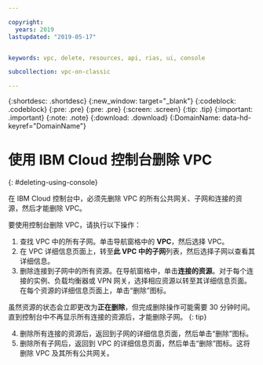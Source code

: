 ```yaml
---

copyright:
  years: 2019
lastupdated: "2019-05-17"


keywords: vpc, delete, resources, api, rias, ui, console

subcollection: vpc-on-classic

---
```


{:shortdesc: .shortdesc}
{:new_window: target="_blank"}
{:codeblock: .codeblock}
{:pre: .pre}
{:pre: .pre}
{:screen: .screen}
{:tip: .tip}
{:important: .important}
{:note: .note}
{:download: .download}
{:DomainName: data-hd-keyref="DomainName"}

# 使用 IBM Cloud 控制台删除 VPC
{: #deleting-using-console}

在 IBM Cloud 控制台中，必须先删除 VPC 的所有公共网关、子网和连接的资源，然后才能删除 VPC。

要使用控制台删除 VPC，请执行以下操作：

1. 查找 VPC 中的所有子网。单击导航窗格中的 **VPC**，然后选择 VPC。 
2. 在 VPC 详细信息页面上，转至**此 VPC 中的子网**列表，然后选择子网以查看其详细信息。
3. 删除连接到子网中的所有资源。在导航窗格中，单击**连接的资源**。对于每个连接的实例、负载均衡器或 VPN 网关，选择相应资源以转至其详细信息页面。在每个资源的详细信息页面上，单击“删除”图标。 

  虽然资源的状态会立即更改为**正在删除**，但完成删除操作可能需要 30 分钟时间。直到控制台中不再显示所有连接的资源后，才能删除子网。
  {: tip}

4. 删除所有连接的资源后，返回到子网的详细信息页面，然后单击“删除”图标。
5. 删除所有子网后，返回到 VPC 的详细信息页面，然后单击“删除”图标。这将删除 VPC 及其所有公共网关。
